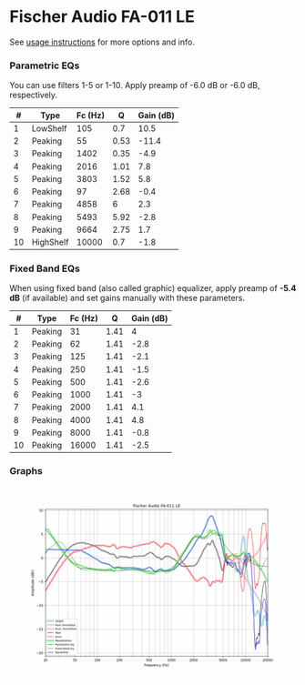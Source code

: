 # Fischer Audio FA-011 LE
See [usage instructions](https://github.com/jaakkopasanen/AutoEq#usage) for more options and info.

### Parametric EQs
You can use filters 1-5 or 1-10. Apply preamp of -6.0 dB or -6.0 dB, respectively.

|   # | Type      |   Fc (Hz) |    Q |   Gain (dB) |
|-----|-----------|-----------|------|-------------|
|   1 | LowShelf  |       105 | 0.7  |        10.5 |
|   2 | Peaking   |        55 | 0.53 |       -11.4 |
|   3 | Peaking   |      1402 | 0.35 |        -4.9 |
|   4 | Peaking   |      2016 | 1.01 |         7.8 |
|   5 | Peaking   |      3803 | 1.52 |         5.8 |
|   6 | Peaking   |        97 | 2.68 |        -0.4 |
|   7 | Peaking   |      4858 | 6    |         2.3 |
|   8 | Peaking   |      5493 | 5.92 |        -2.8 |
|   9 | Peaking   |      9664 | 2.75 |         1.7 |
|  10 | HighShelf |     10000 | 0.7  |        -1.8 |

### Fixed Band EQs
When using fixed band (also called graphic) equalizer, apply preamp of **-5.4 dB** (if available) and set gains manually with these parameters.

|   # | Type    |   Fc (Hz) |    Q |   Gain (dB) |
|-----|---------|-----------|------|-------------|
|   1 | Peaking |        31 | 1.41 |         4   |
|   2 | Peaking |        62 | 1.41 |        -2.8 |
|   3 | Peaking |       125 | 1.41 |        -2.1 |
|   4 | Peaking |       250 | 1.41 |        -1.5 |
|   5 | Peaking |       500 | 1.41 |        -2.6 |
|   6 | Peaking |      1000 | 1.41 |        -3   |
|   7 | Peaking |      2000 | 1.41 |         4.1 |
|   8 | Peaking |      4000 | 1.41 |         4.8 |
|   9 | Peaking |      8000 | 1.41 |        -0.8 |
|  10 | Peaking |     16000 | 1.41 |        -2.5 |

### Graphs
![](./Fischer%20Audio%20FA-011%20LE.png)
